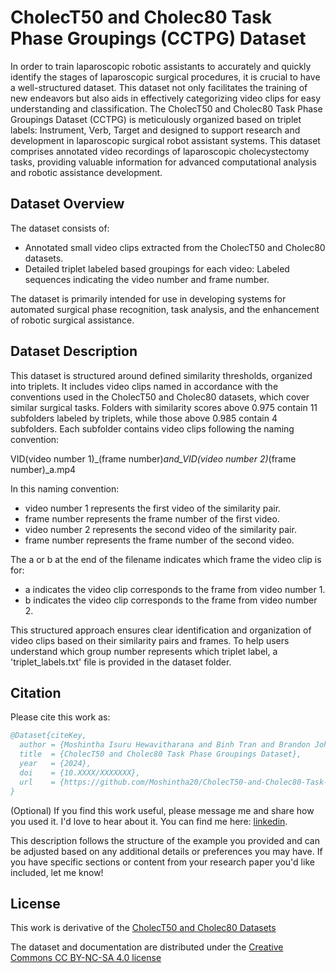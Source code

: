 # CholecT50 and Cholec80 Task Phase Groupings (CCTPG) Dataset

In order to train laparoscopic robotic assistants to accurately and quickly identify the stages of laparoscopic surgical procedures, it is crucial to have a well-structured dataset. This dataset not only facilitates the training of new endeavors but also aids in effectively categorizing video clips for easy understanding and classification. The CholecT50 and Cholec80 Task Phase Groupings Dataset (CCTPG) is meticulously organized based on triplet labels: Instrument, Verb, Target and designed to support research and development in laparoscopic surgical robot assistant systems. This dataset comprises annotated video recordings of laparoscopic cholecystectomy tasks, providing valuable information for advanced computational analysis and robotic assistance development.

## Dataset Overview
The dataset consists of:

 - Annotated small video clips extracted from the CholecT50 and Cholec80 datasets.
 - Detailed triplet labeled based groupings for each video: Labeled sequences indicating the video number and frame number.

The dataset is primarily intended for use in developing systems for automated surgical phase recognition, task analysis, and the enhancement of robotic surgical assistance.

## Dataset Description
This dataset is structured around defined similarity thresholds, organized into triplets. It includes video clips named in accordance with the conventions used in the CholecT50 and Cholec80 datasets, which cover similar surgical tasks. Folders with similarity scores above 0.975 contain 11 subfolders labeled by triplets, while those above 0.985 contain 4 subfolders. Each subfolder contains video clips following the naming convention:

VID(video number 1)_(frame number)_and_VID(video number 2)_(frame number)_a.mp4

In this naming convention:

 - video number 1 represents the first video of the similarity pair.
 - frame number represents the frame number of the first video.
 - video number 2 represents the second video of the similarity pair.
 - frame number represents the frame number of the second video.
   
The a or b at the end of the filename indicates which frame the video clip is for:

 - a indicates the video clip corresponds to the frame from video number 1.
 - b indicates the video clip corresponds to the frame from video number 2.
   
This structured approach ensures clear identification and organization of video clips based on their similarity pairs and frames. To help users understand which group number represents which triplet label, a 'triplet_labels.txt' file is provided in the dataset folder. 




## Citation
Please cite this work as:
```bibtex
@Dataset{citeKey,
  author = {Moshintha Isuru Hewavitharana and Binh Tran and Brandon Johns and Elahe Abdi},
  title  = {CholecT50 and Cholec80 Task Phase Groupings Dataset},
  year   = {2024},
  doi    = {10.XXXX/XXXXXXX},
  url    = {https://github.com/Moshintha20/CholecT50-and-Cholec80-Task-Phase-Groupings-Dataset},
}
```
<!-- This is a comment and will not be displayed in the rendered README file 
This work is a companion to [our publication](https://doi.org/10.XXXX/XXXXXXXXX):
```bibtex
@Article{citeKey,
  author  = {Moshintha, Author Name},
  journal = {Journal Name},
  title   = {Title of the Publication Related to the Dataset},
  year    = {2024},
  issn    = {XXXX-XXXX},
  pages   = {XXXXXX},
  volume  = {XX},
  doi     = {10.XXXX/XXXXXXXXX},
}
```
-->

(Optional) If you find this work useful, please message me and share how you used it. I'd love to hear about it. 
You can find me here: [linkedin](https://www.linkedin.com/in/moshintha-hewavitharana/).

This description follows the structure of the example you provided and can be adjusted based on any additional details or preferences you may have. If you have specific sections or content from your research paper you'd like included, let me know!

## License
This work is derivative of the [CholecT50 and Cholec80 Datasets](http://camma.u-strasbg.fr/datasets/)

The dataset and documentation are distributed under the [Creative Commons CC BY-NC-SA 4.0 license](https://creativecommons.org/licenses/by-nc-sa/4.0/)

